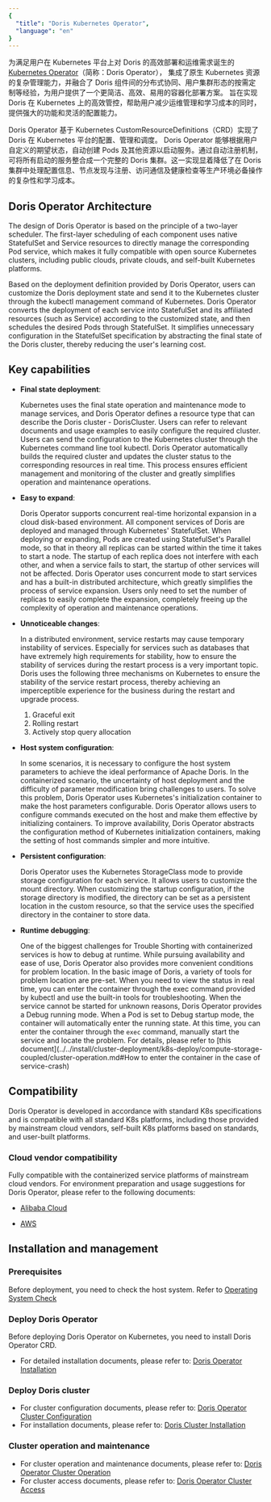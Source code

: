 ```yaml
---
{
  "title": "Doris Kubernetes Operator",
  "language": "en"
}
---
```


<!-- 
Licensed to the Apache Software Foundation (ASF) under one
or more contributor license agreements.  See the NOTICE file
distributed with this work for additional information
regarding copyright ownership.  The ASF licenses this file
to you under the Apache License, Version 2.0 (the
"License"); you may not use this file except in compliance
with the License.  You may obtain a copy of the License at

  http://www.apache.org/licenses/LICENSE-2.0

Unless required by applicable law or agreed to in writing,
software distributed under the License is distributed on an
"AS IS" BASIS, WITHOUT WARRANTIES OR CONDITIONS OF ANY
KIND, either express or implied.  See the License for the
specific language governing permissions and limitations
under the License.
-->

为满足用户在 Kubernetes 平台上对 Doris 的高效部署和运维需求诞生的 [Kubernetes Operator](https://github.com/apache/doris-operator)（简称：Doris Operator），
集成了原生 Kubernetes 资源的复杂管理能力，并融合了 Doris 组件间的分布式协同、用户集群形态的按需定制等经验，为用户提供了一个更简洁、高效、易用的容器化部署方案。
旨在实现 Doris 在 Kubernetes 上的高效管控，帮助用户减少运维管理和学习成本的同时，提供强大的功能和灵活的配置能力。

Doris Operator 基于 Kubernetes CustomResourceDefinitions（CRD）实现了 Doris 在 Kubernetes 平台的配置、管理和调度。 Doris Operator 能够根据用户自定义的期望状态，自动创建 Pods 及其他资源以启动服务。通过自动注册机制，可将所有启动的服务整合成一个完整的 Doris 集群。这一实现显着降低了在 Doris 集群中处理配置信息、节点发现与注册、访问通信及健康检查等生产环境必备操作的复杂性和学习成本。

## Doris Operator Architecture

The design of Doris Operator is based on the principle of a two-layer scheduler. The first-layer scheduling of each component uses native StatefulSet and Service resources to directly manage the corresponding Pod service, which makes it fully compatible with open source Kubernetes clusters, including public clouds, private clouds, and self-built Kubernetes platforms.

Based on the deployment definition provided by Doris Operator, users can customize the Doris deployment state and send it to the Kubernetes cluster through the kubectl management command of Kubernetes. Doris Operator converts the deployment of each service into StatefulSet and its affiliated resources (such as Service) according to the customized state, and then schedules the desired Pods through StatefulSet. It simplifies unnecessary configuration in the StatefulSet specification by abstracting the final state of the Doris cluster, thereby reducing the user's learning cost.

## Key capabilities

- **Final state deployment**:  

  Kubernetes uses the final state operation and maintenance mode to manage services, and Doris Operator defines a resource type that can describe the Doris cluster - DorisCluster. Users can refer to relevant documents and usage examples to easily configure the required cluster.
  Users can send the configuration to the Kubernetes cluster through the Kubernetes command line tool kubectl. Doris Operator automatically builds the required cluster and updates the cluster status to the corresponding resources in real time. This process ensures efficient management and monitoring of the cluster and greatly simplifies operation and maintenance operations.

- **Easy to expand**:  

  Doris Operator supports concurrent real-time horizontal expansion in a cloud disk-based environment. All component services of Doris are deployed and managed through Kubernetes' StatefulSet. When deploying or expanding, Pods are created using StatefulSet's Parallel mode, so that in theory all replicas can be started within the time it takes to start a node. The startup of each replica does not interfere with each other, and when a service fails to start, the startup of other services will not be affected.
  Doris Operator uses concurrent mode to start services and has a built-in distributed architecture, which greatly simplifies the process of service expansion. Users only need to set the number of replicas to easily complete the expansion, completely freeing up the complexity of operation and maintenance operations.

- **Unnoticeable changes**:  

  In a distributed environment, service restarts may cause temporary instability of services. Especially for services such as databases that have extremely high requirements for stability, how to ensure the stability of services during the restart process is a very important topic. Doris uses the following three mechanisms on Kubernetes to ensure the stability of the service restart process, thereby achieving an imperceptible experience for the business during the restart and upgrade process.

  1. Graceful exit
  2. Rolling restart
  3. Actively stop query allocation

- **Host system configuration**:  

  In some scenarios, it is necessary to configure the host system parameters to achieve the ideal performance of Apache Doris. In the containerized scenario, the uncertainty of host deployment and the difficulty of parameter modification bring challenges to users. To solve this problem, Doris Operator uses Kubernetes's initialization container to make the host parameters configurable.
  Doris Operator allows users to configure commands executed on the host and make them effective by initializing containers. To improve availability, Doris Operator abstracts the configuration method of Kubernetes initialization containers, making the setting of host commands simpler and more intuitive.

- **Persistent configuration**:  

  Doris Operator uses the Kubernetes StorageClass mode to provide storage configuration for each service. It allows users to customize the mount directory. When customizing the startup configuration, if the storage directory is modified, the directory can be set as a persistent location in the custom resource, so that the service uses the specified directory in the container to store data.

- **Runtime debugging**:  

  One of the biggest challenges for Trouble Shorting with containerized services is how to debug at runtime. While pursuing availability and ease of use, Doris Operator also provides more convenient conditions for problem location. In the basic image of Doris, a variety of tools for problem location are pre-set. When you need to view the status in real time, you can enter the container through the exec command provided by kubectl and use the built-in tools for troubleshooting.
  When the service cannot be started for unknown reasons, Doris Operator provides a Debug running mode. When a Pod is set to Debug startup mode, the container will automatically enter the running state. At this time, you can enter the container through the `exec` command, manually start the service and locate the problem. For details, please refer to [this document](../../install/cluster-deployment/k8s-deploy/compute-storage-coupled/cluster-operation.md#How to enter the container in the case of service-crash)

## Compatibility

Doris Operator is developed in accordance with standard K8s specifications and is compatible with all standard K8s platforms, including those provided by mainstream cloud vendors, self-built K8s platforms based on standards, and user-built platforms.
### Cloud vendor compatibility

Fully compatible with the containerized service platforms of mainstream cloud vendors. For environment preparation and usage suggestions for Doris Operator, please refer to the following documents:

- [Alibaba Cloud](./on-alibaba)

- [AWS](./on-aws)

## Installation and management

### Prerequisites

Before deployment, you need to check the host system. Refer to [Operating System Check](../../install/preparation/os-checking.md)

### Deploy Doris Operator

Before deploying Doris Operator on Kubernetes, you need to install Doris Operator CRD.

* For detailed installation documents, please refer to: [Doris Operator Installation](../../install/cluster-deployment/k8s-deploy/compute-storage-coupled/install-doris-operator.md)

### Deploy Doris cluster

* For cluster configuration documents, please refer to: [Doris Operator Cluster Configuration](../../install/cluster-deployment/k8s-deploy/compute-storage-coupled/install-config-cluster.md)
* For installation documents, please refer to: [Doris Cluster Installation](../../install/cluster-deployment/k8s-deploy/compute-storage-coupled/install-doris-cluster.md)

### Cluster operation and maintenance

* For cluster operation and maintenance documents, please refer to: [Doris Operator Cluster Operation](../../install/cluster-deployment/k8s-deploy/compute-storage-coupled/cluster-operation.md)
* For cluster access documents, please refer to: [Doris Operator Cluster Access](../../install/cluster-deployment/k8s-deploy/compute-storage-coupled/access-cluster.md)

